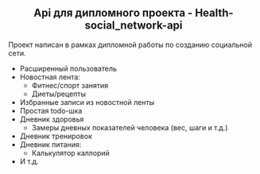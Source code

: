 <h2 align="center">Api для дипломного проекта - Health-social_network-api</h2>
Проект написан в рамках дипломной работы по созданию социальной сети.

- Расширенный пользователь
- Новостная лента:
  - Фитнес/спорт занятия
  - Диеты/рецепты
- Избранные записи из новостной ленты
- Простая todo-шка
- Дневник здоровья
  - Замеры дневных показателей человека (вес, шаги и т.д.) 
- Дневник тренировок
- Дневник питания:
  - Калькулятор каллорий
- И т.д.
